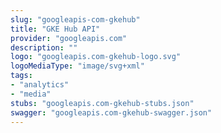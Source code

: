 ```yaml
---
slug: "googleapis-com-gkehub"
title: "GKE Hub API"
provider: "googleapis.com"
description: ""
logo: "googleapis.com-gkehub-logo.svg"
logoMediaType: "image/svg+xml"
tags:
- "analytics"
- "media"
stubs: "googleapis.com-gkehub-stubs.json"
swagger: "googleapis.com-gkehub-swagger.json"
---
```

